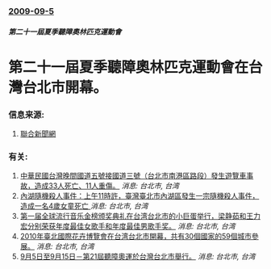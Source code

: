 ### [2009-09-5](/news/2009/09/5/index.md)

##### 第二十一屆夏季聽障奧林匹克運動會
# 第二十一屆夏季聽障奧林匹克運動會在台灣台北市開幕。




### 信息来源:

1. [聯合新聞網](https://web.archive.org/web/20090907155604/http://udn.com/NEWS/SPORTS/SPO4/5119039.shtml)

### 有关:

1. [中華民國台灣晚間國道五號接國道三號（台北市南港區路段）發生遊覽車事故，造成33人死亡、11人重傷。](/zh/news/2017/02/13/中華民國台灣晚間國道五號接國道三號-台北市南港區路段-發生遊覽車事故-造成33人死亡-11人重傷.md) _消息: 台北市, 台湾_
2. [內湖隨機殺人事件：上午11時許，臺灣臺北市內湖區發生一宗隨機殺人事件，造成一名4歲女童死亡 ](/zh/news/2016/03/28/內湖隨機殺人事件-上午11時許-臺灣臺北市內湖區發生一宗隨機殺人事件-造成一名4歲女童死亡.md) _消息: 台北市, 台湾_
3. [ 第一届全球流行音乐金榜颁奖典礼在台湾台北市的小巨蛋举行，梁静茹和王力宏分别荣获年度最佳女歌手和年度最佳男歌手奖。](/zh/news/2011/04/8/第一届全球流行音乐金榜颁奖典礼在台湾台北市的小巨蛋举行-梁静茹和王力宏分别荣获年度最佳女歌手和年度最佳男歌手奖.md) _消息: 台北市, 台湾_
4. [ 2010年臺北國際花卉博覽會在台湾台北市開幕，共有30個國家的59個城市參展。](/zh/news/2010/11/6/2010年臺北國際花卉博覽會在台湾台北市開幕-共有30個國家的59個城市參展.md) _消息: 台北市, 台湾_
5. [ 9月5日至9月15日－第21屆聽障奧運於台灣台北市舉行。](/zh/news/2009/09/15/9月5日至9月15日-第21屆聽障奧運於台灣台北市舉行.md) _消息: 台北市, 台湾_
